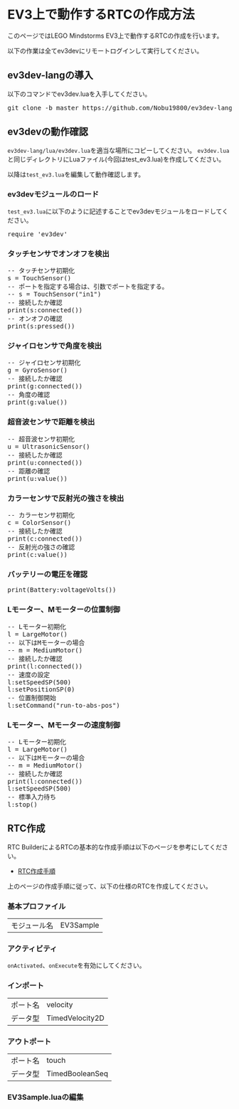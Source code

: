 # EV3上で動作するRTCの作成方法
このページではLEGO Mindstorms EV3上で動作するRTCの作成を行います。

以下の作業は全てev3devにリモートログインして実行してください。


## ev3dev-langの導入

以下のコマンドでev3dev.luaを入手してください。

<pre>
git clone -b master https://github.com/Nobu19800/ev3dev-lang
</pre>

## ev3devの動作確認

`ev3dev-lang/lua/ev3dev.lua`を適当な場所にコピーしてください。
`ev3dev.lua`と同じディレクトリにLuaファイル(今回はtest_ev3.lua)を作成してください。

以降は`test_ev3.lua`を編集して動作確認します。

### ev3devモジュールのロード

`test_ev3.lua`に以下のように記述することでev3devモジュールをロードしてください。

<pre>
require 'ev3dev'
</pre>

### タッチセンサでオンオフを検出

<pre>
-- タッチセンサ初期化
s = TouchSensor()
-- ポートを指定する場合は、引数でポートを指定する。
-- s = TouchSensor("in1")
-- 接続したか確認
print(s:connected())
-- オンオフの確認
print(s:pressed())
</pre>


### ジャイロセンサで角度を検出

<pre>
-- ジャイロセンサ初期化
g = GyroSensor()
-- 接続したか確認
print(g:connected())
-- 角度の確認
print(g:value())
</pre>

### 超音波センサで距離を検出

<pre>
-- 超音波センサ初期化
u = UltrasonicSensor()
-- 接続したか確認
print(u:connected())
-- 距離の確認
print(u:value())
</pre>

### カラーセンサで反射光の強さを検出

<pre>
-- カラーセンサ初期化
c = ColorSensor()
-- 接続したか確認
print(c:connected())
-- 反射光の強さの確認
print(c:value())
</pre>

### バッテリーの電圧を確認

<pre>
print(Battery:voltageVolts())
</pre>

### Lモーター、Mモーターの位置制御

<pre>
-- Lモーター初期化
l = LargeMotor()
-- 以下はMモーターの場合
-- m = MediumMotor()
-- 接続したか確認
print(l:connected())
-- 速度の設定
l:setSpeedSP(500)
l:setPositionSP(0)
-- 位置制御開始
l:setCommand("run-to-abs-pos")
</pre>

### Lモーター、Mモーターの速度制御

<pre>
-- Lモーター初期化
l = LargeMotor()
-- 以下はMモーターの場合
-- m = MediumMotor()
-- 接続したか確認
print(l:connected())
l:setSpeedSP(500)
-- 標準入力待ち
l:stop()
</pre>


## RTC作成

RTC BuilderによるRTCの基本的な作成手順は以下のページを参考にしてください。

* [RTC作成手順](RTC.md)

上のページの作成手順に従って、以下の仕様のRTCを作成してください。

### 基本プロファイル

|||
|---|---|
|モジュール名|EV3Sample|

### アクティビティ

`onActivated`、`onExecute`を有効にしてください。

### インポート

|||
|---|---|
|ポート名|velocity|
|データ型|TimedVelocity2D|


### アウトポート

|||
|---|---|
|ポート名|touch|
|データ型|TimedBooleanSeq|


### EV3Sample.luaの編集
